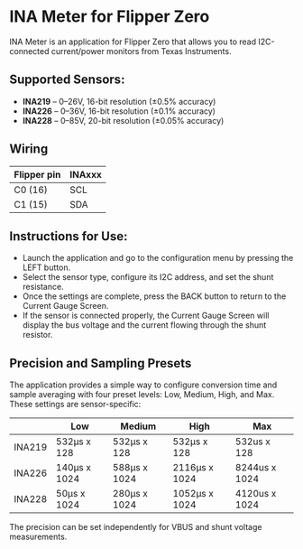 # INA Meter for Flipper Zero

INA Meter is an application for Flipper Zero that allows you to read I2C-connected current/power monitors from Texas Instruments.

## Supported Sensors:

- **INA219** – 0–26V, 16-bit resolution (±0.5% accuracy)
- **INA226** – 0–36V, 16-bit resolution (±0.1% accuracy)
- **INA228** – 0–85V, 20-bit resolution (±0.05% accuracy)

## Wiring

| Flipper pin  | INAxxx |
| ------------ | ------ |
| C0 (16)      | SCL    |
| C1 (15)      | SDA    |

## Instructions for Use:

- Launch the application and go to the configuration menu by pressing the LEFT button.
- Select the sensor type, configure its I2C address, and set the shunt resistance.
- Once the settings are complete, press the BACK button to return to the Current Gauge Screen.
- If the sensor is connected properly, the Current Gauge Screen will display the bus voltage and the current flowing through the shunt resistor.

## Precision and Sampling Presets

The application provides a simple way to configure conversion time and sample averaging with four preset levels: Low, Medium, High, and Max. These settings are sensor-specific:

|              | Low       | Medium   | High     |  Max   |
| ------------ | --------- | -------- | -------- |--------|
| INA219       | 532μs x 128    | 532μs x 128    | 532μs x 128  | 532us x 128  |
| INA226       | 140μs x 1024    | 588μs x 1024  | 2116μs x 1024  | 8244us x 1024 |
| INA228       | 50μs x 1024    | 280μs x 1024  | 1052μs x 1024  | 4120us x 1024 |

The precision can be set independently for VBUS and shunt voltage measurements.








